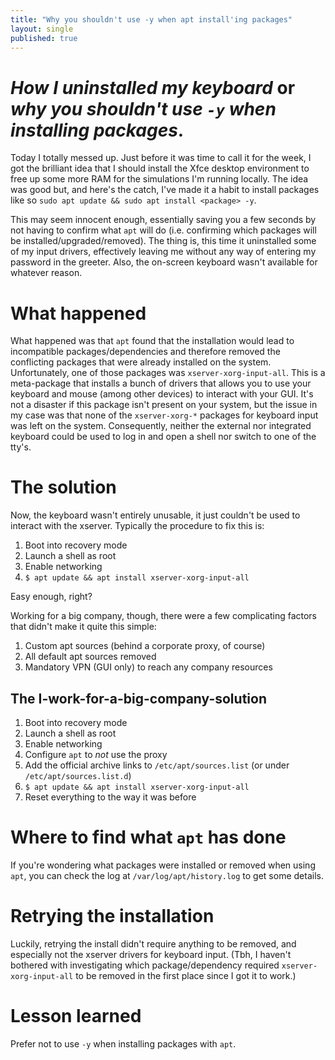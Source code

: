 ```yaml
---
title: "Why you shouldn't use -y when apt install'ing packages"
layout: single
published: true
---
```


# _How I uninstalled my keyboard_ or _why you shouldn't use `-y` when installing packages_.

Today I totally messed up. Just before it was time to call it for the week, I got the brilliant idea that I should install the Xfce desktop environment to free up some more RAM for the simulations I'm running locally. The idea was good but, and here's the catch, I've made it a habit to install packages like so `sudo apt update && sudo apt install <package> -y`.

This may seem innocent enough, essentially saving you a few seconds by not having to confirm what `apt` will do (i.e. confirming which packages will be installed/upgraded/removed). The thing is, this time it uninstalled some of my input drivers, effectively leaving me without any way of entering my password in the greeter. Also, the on-screen keyboard wasn't available for whatever reason.

# What happened
What happened was that `apt` found that the installation would lead to incompatible packages/dependencies and therefore removed the conflicting packages that were already installed on the system. Unfortunately, one of those packages was `xserver-xorg-input-all`. This is a meta-package that installs a bunch of drivers that allows you to use your keyboard and mouse (among other devices) to interact with your GUI. It's not a disaster if this package isn't present on your system, but the issue in my case was that none of the `xserver-xorg-*` packages for keyboard input was left on the system. Consequently, neither the external nor integrated keyboard could be  used to log in and open a shell nor switch to one of the tty's.

# The solution
Now, the keyboard wasn't entirely unusable, it just couldn't be used to interact with the xserver. Typically the procedure to fix this is:

1) Boot into recovery mode  
2) Launch a shell as root  
3) Enable networking  
4) `$ apt update && apt install xserver-xorg-input-all`  

Easy enough, right?

Working for a big company, though, there were a few complicating factors that didn't make it quite this simple:  
1) Custom apt sources (behind a corporate proxy, of course)  
2) All default apt sources removed  
3) Mandatory VPN (GUI only) to reach any company resources  

## The I-work-for-a-big-company-solution
1) Boot into recovery mode  
2) Launch a shell as root  
3) Enable networking  
4) Configure `apt` to _not_ use the proxy  
5) Add the official archive links to `/etc/apt/sources.list` (or under `/etc/apt/sources.list.d`)  
6) `$ apt update && apt install xserver-xorg-input-all`  
7) Reset everything to the way it was before  

# Where to find what `apt` has done
If you're wondering what packages were installed or removed when using `apt`, you can check the log at `/var/log/apt/history.log` to get some details.

# Retrying the installation
Luckily, retrying the install didn't require anything to be removed, and especially not the xserver drivers for keyboard input. (Tbh, I haven't bothered with investigating which package/dependency required `xserver-xorg-input-all` to be removed in the first place since I got it to work.)

# Lesson learned
Prefer not to use `-y` when installing packages with `apt`.
